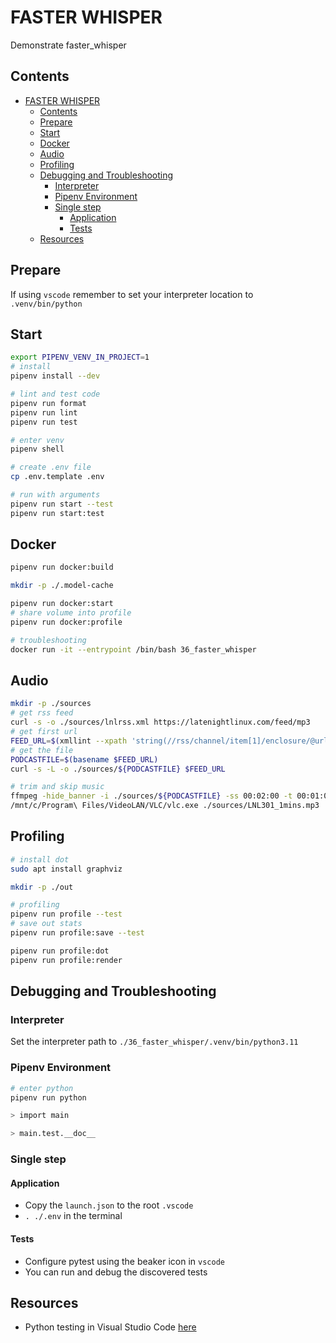 # FASTER WHISPER

Demonstrate faster_whisper

## Contents

- [FASTER WHISPER](#faster-whisper)
  - [Contents](#contents)
  - [Prepare](#prepare)
  - [Start](#start)
  - [Docker](#docker)
  - [Audio](#audio)
  - [Profiling](#profiling)
  - [Debugging and Troubleshooting](#debugging-and-troubleshooting)
    - [Interpreter](#interpreter)
    - [Pipenv Environment](#pipenv-environment)
    - [Single step](#single-step)
      - [Application](#application)
      - [Tests](#tests)
  - [Resources](#resources)

## Prepare

If using `vscode` remember to set your interpreter location to `.venv/bin/python`

## Start

```sh
export PIPENV_VENV_IN_PROJECT=1
# install
pipenv install --dev

# lint and test code
pipenv run format
pipenv run lint
pipenv run test

# enter venv
pipenv shell

# create .env file
cp .env.template .env

# run with arguments
pipenv run start --test
pipenv run start:test
```

## Docker

```sh
pipenv run docker:build       

mkdir -p ./.model-cache

pipenv run docker:start   
# share volume into profile  
pipenv run docker:profile

# troubleshooting    
docker run -it --entrypoint /bin/bash 36_faster_whisper
```

## Audio

```sh
mkdir -p ./sources
# get rss feed
curl -s -o ./sources/lnlrss.xml https://latenightlinux.com/feed/mp3
# get first url
FEED_URL=$(xmllint --xpath 'string(//rss/channel/item[1]/enclosure/@url)' --format --pretty 2 ./sources/lnlrss.xml)
# get the file
PODCASTFILE=$(basename $FEED_URL)
curl -s -L -o ./sources/${PODCASTFILE} $FEED_URL

# trim and skip music
ffmpeg -hide_banner -i ./sources/${PODCASTFILE} -ss 00:02:00 -t 00:01:00 ./sources/LNL301_1mins.mp3
/mnt/c/Program\ Files/VideoLAN/VLC/vlc.exe ./sources/LNL301_1mins.mp3 
```

## Profiling

```sh
# install dot
sudo apt install graphviz
```

```sh
mkdir -p ./out

# profiling 
pipenv run profile --test
# save out stats
pipenv run profile:save --test

pipenv run profile:dot
pipenv run profile:render
```

## Debugging and Troubleshooting

### Interpreter

Set the interpreter path to `./36_faster_whisper/.venv/bin/python3.11`

### Pipenv Environment

```sh
# enter python
pipenv run python

> import main

> main.test.__doc__
```

### Single step

#### Application

- Copy the `launch.json` to the root `.vscode`
- `. ./.env` in the terminal

#### Tests

- Configure pytest using the beaker icon in `vscode`
- You can run and debug the discovered tests

## Resources

- Python testing in Visual Studio Code [here](https://code.visualstudio.com/docs/python/testing#_example-test-walkthroughs)
